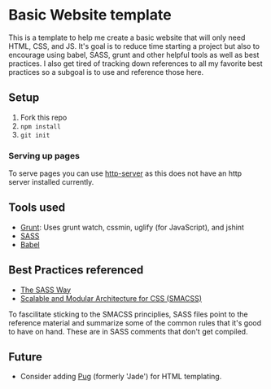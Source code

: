 # Basic Website template

This is a template to help me create a basic website that will only need HTML, CSS, and JS. It's goal is to reduce time starting a project but also to encourage using babel, SASS, grunt and other helpful tools as well as best practices. I also get tired of tracking down references to all my favorite best practices so a subgoal is to use and reference those here.

## Setup

1. Fork this repo
2. `npm install`
3. `git init`

### Serving up pages

To serve pages you can use [http-server](https://github.com/indexzero/http-server) as this does not have an http server installed currently. 

## Tools used

* [Grunt](http://gruntjs.com/): Uses grunt watch, cssmin, uglify (for JavaScript), and jshint
* [SASS](http://sass-lang.com/guide)
* [Babel](http://babeljs.io/)

## Best Practices referenced

* [The SASS Way](http://thesassway.com/beginner/how-to-structure-a-sass-project)
* [Scalable and Modular Architecture for CSS (SMACSS)](https://smacss.com/book/categorizing)

To fascilitate sticking to the SMACSS principlies, SASS files point to the reference material and summarize some of the common rules that it's good to have on hand. These are in SASS comments that don't get compiled.

## Future

* Consider adding [Pug](https://github.com/pugjs/pug) (formerly 'Jade') for HTML templating.